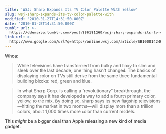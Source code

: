 ```yaml
---
title: 'WSJ: Sharp Expands Its TV Color Palette With Yellow'
slug: wsj-sharp-expands-its-tv-color-palette-with
modified: '2010-01-27T14:31:50.000Z'
date: '2010-01-27T14:31:50.000Z'
tumblr_url: >-
  https://ddemaree.tumblr.com/post/356181269/wsj-sharp-expands-its-tv-color-palette-with
link_url: >-
  http://www.google.com/url?q=http://online.wsj.com/article/SB10001424052748704423204575016401004860156.html?mod=rss_Technology
---
```

Whoa:

> While televisions have transformed from bulky and boxy to slim and sleek over the last decade, one thing hasn't changed. The basics of displaying color on TVs still derive from the same three fundamental building blocks: red, green and blue.

> In what Sharp Corp. is calling a "revolutionary" breakthrough, the company says it has developed a way to add a fourth primary color, yellow, to the mix. By doing so, Sharp says its new flagship televisions—hitting the market in two months—will display more than a trillion colors, about 1,000 times more color than current models.

This _might_ be a bigger deal than Apple releasing a new kind of media gadget.
